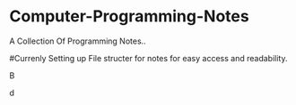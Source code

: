 # Computer-Programming-Notes
A Collection Of Programming Notes..

#Currenly Setting up File structer for notes for easy access and readability.

B

d
